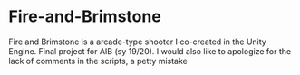 # Fire-and-Brimstone
Fire and Brimstone is a arcade-type shooter I co-created in the Unity Engine. Final project for AIB (sy 19/20).
I would also like to apologize for the lack of comments in the scripts, a petty mistake

